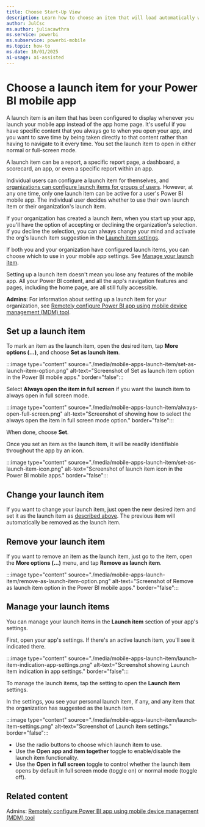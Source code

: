 ```yaml
---
title: Choose Start-Up View
description: Learn how to choose an item that will load automatically whenever you open your Power BI mobile app.
author: JulCsc
ms.author: juliacawthra
ms.service: powerbi
ms.subservice: powerbi-mobile
ms.topic: how-to
ms.date: 10/01/2025
ai-usage: ai-assisted
---
```

# Choose a launch item for your Power BI mobile app

A launch item is an item that has been configured to display whenever you launch your mobile app instead of the app home page. It's useful if you have specific content that you always go to when you open your app, and you want to save time by being taken directly to that content rather than having to navigate to it every time. You set the launch item to open in either normal or full-screen mode.

A launch item can be a report, a specific report page, a dashboard, a scorecard, an app, or even a specific report within an app.

Individual users can configure a launch item for themselves, and [organizations can configure launch items for groups of users](./mobile-app-configuration.md#launch-item-configuration-ios-and-android). However, at any one time, only one launch item can be active for a user's Power BI mobile app. The individual user decides whether to use their own launch item or their organization's launch item.

If your organization has created a launch item, when you start up your app, you'll have the option of accepting or declining the organization's selection. If you decline the selection, you can always change your mind and activate the org's launch item suggestion in the [Launch item settings](#manage-your-launch-items).

If both you and your organization have configured launch items, you can choose which to use in your mobile app settings. See [Manage your launch item](#manage-your-launch-items).

Setting up a launch item doesn't mean you lose any features of the mobile app. All your Power BI content, and all the app's navigation features and pages, including the home page, are all still fully accessible.

**Admins**: For information about setting up a launch item for your organization, see [Remotely configure Power BI app using mobile device management (MDM) tool](./mobile-app-configuration.md#launch-item-configuration-ios-and-android).

## Set up a launch item

To mark an item as the launch item, open the desired item, tap **More options (…)**, and choose **Set as launch item**.

:::image type="content" source="./media/mobile-apps-launch-item/set-as-launch-item-option.png" alt-text="Screenshot of Set as launch item option in the Power BI mobile apps." border="false":::

Select **Always open the item in full screen** if you want the launch item to always open in full screen mode.

:::image type="content" source="./media/mobile-apps-launch-item/always-open-full-screen.png" alt-text="Screenshot of showing how to select the always open the item in full screen mode option." border="false":::

When done, choose **Set**.

Once you set an item as the launch item, it will be readily identifiable throughout the app by an icon.

:::image type="content" source="./media/mobile-apps-launch-item/set-as-launch-item-icon.png" alt-text="Screenshot of launch item icon in the Power BI mobile apps." border="false":::

## Change your launch item

If you want to change your launch item, just open the new desired item and set it as the launch item as [described above](#set-up-a-launch-item). The previous item will automatically be removed as the launch item.

## Remove your launch item

If you want to remove an item as the launch item, just go to the item, open the **More options (...)** menu, and tap **Remove as launch item**.

:::image type="content" source="./media/mobile-apps-launch-item/remove-as-launch-item-option.png" alt-text="Screenshot of Remove as launch item option in the Power BI mobile apps." border="false":::

## Manage your launch items

You can manage your launch items in the **Launch item** section of your app's settings.

First, open your app's settings. If there's an active launch item, you'll see it indicated there.

:::image type="content" source="./media/mobile-apps-launch-item/launch-item-indication-app-settings.png" alt-text="Screenshot showing Launch item indication in app settings." border="false":::

To manage the launch items, tap the setting to open the **Launch item** settings.

In the settings, you see your personal launch item, if any, and any item that the organization has suggested as the launch item.

:::image type="content" source="./media/mobile-apps-launch-item/launch-item-settings.png" alt-text="Screenshot of Launch item settings." border="false":::

- Use the radio buttons to choose which launch item to use.
- Use the **Open app and item together** toggle to enable/disable the launch item functionality.
- Use the **Open in full screen** toggle to control whether the launch item opens by default in full screen mode (toggle on) or normal mode (toggle off).

## Related content

Admins: [Remotely configure Power BI app using mobile device management (MDM) tool](./mobile-app-configuration.md#launch-item-configuration-ios-and-android)